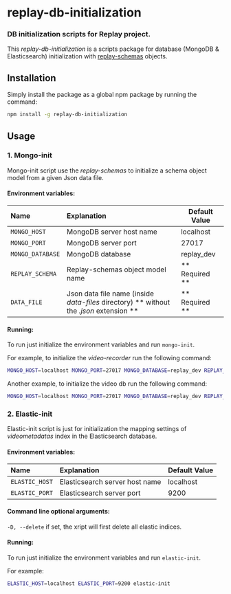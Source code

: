 replay-db-initialization
==============================

### DB initialization scripts for Replay project.

This _replay-db-initialization_ is a scripts package for database (MongoDB & Elasticsearch) initialization with [replay-schemas](https://github.com/linnovate/replay-common/tree/develop/replay-schemas) objects.


Installation
-----------------------------

Simply install the package as a global npm package by running the command:

```sh
npm install -g replay-db-initialization
```


Usage
------------------------------

### 1. Mongo-init

Mongo-init script use the _replay-schemas_ to initialize a schema object model from a given Json data file.

#### Environment variables:

| Name             | Explanation                                         | Default Value  |
|:-----------------|:----------------------------------------------------|----------------|
| `MONGO_HOST`     | MongoDB server host name                            | localhost      |
| `MONGO_PORT`     | MongoDB server port                                 | 27017          |
| `MONGO_DATABASE` | MongoDB database                                    | replay_dev     |
| `REPLAY_SCHEMA`  | Replay-schemas object model name                    | ** Required ** |
| `DATA_FILE`      | Json data file name (inside _data-files_ directory) ** without the _.json_ extension ** | ** Required ** |

#### Running:

To run just initialize the environment variables and run `mongo-init`.

For example, to initialize the _video-recorder_ run the following command:
```sh
MONGO_HOST=localhost MONGO_PORT=27017 MONGO_DATABASE=replay_dev REPLAY_SCHEMA=StreamingSource DATA_FILE=streaming-source mongo-init
```

Another example, to initialize the video db run the following command:
```sh
MONGO_HOST=localhost MONGO_PORT=27017 MONGO_DATABASE=replay_dev REPLAY_SCHEMA=Video DATA_FILE=video mongo-init
```

### 2. Elastic-init

Elastic-init script is just for initialization the mapping settings of _videometadatas_ index in the Elasticsearch database.

#### Environment variables:

| Name           | Explanation                    | Default Value |
|:---------------|:-------------------------------|:--------------|
| `ELASTIC_HOST` | Elasticsearch server host name | localhost     |
| `ELASTIC_PORT` | Elasticsearch server port      | 9200          |

#### Command line optional arguments:

`-D, --delete` if set, the xript will first delete all elastic indices.

#### Running:

To run just initialize the environment variables and run `elastic-init`.

For example:
```sh
ELASTIC_HOST=localhost ELASTIC_PORT=9200 elastic-init
```
